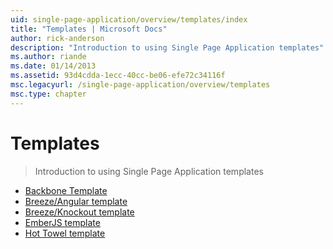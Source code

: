 ```yaml
---
uid: single-page-application/overview/templates/index
title: "Templates | Microsoft Docs"
author: rick-anderson
description: "Introduction to using Single Page Application templates"
ms.author: riande
ms.date: 01/14/2013
ms.assetid: 93d4cdda-1ecc-40cc-be06-efe72c34116f
msc.legacyurl: /single-page-application/overview/templates
msc.type: chapter
---
```

Templates
====================
> Introduction to using Single Page Application templates


- [Backbone Template](backbonejs-template.md)
- [Breeze/Angular template](breezeangular-template.md)
- [Breeze/Knockout template](breezeknockout-template.md)
- [EmberJS template](emberjs-template.md)
- [Hot Towel template](hottowel-template.md)
